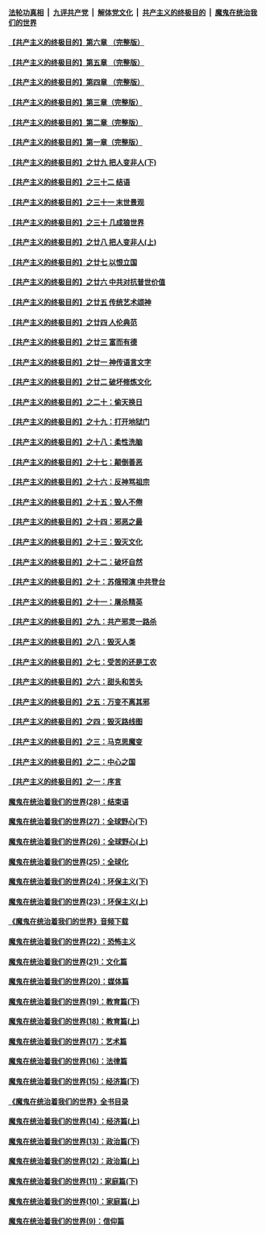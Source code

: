 ####  [法轮功真相](../../../../basic/blob/master/README.md?t=03040239) &nbsp;|&nbsp; [九评共产党](../../../../9ping.md/blob/master/README.md?t=03040239) &nbsp;|&nbsp; [解体党文化](../../../../jtdwh.md/blob/master/README.md?t=03040239)  &nbsp;|&nbsp; [共产主义的终极目的](../../../../gczydzjmd.md/blob/master/README.md?t=03040239) &nbsp;|&nbsp; [魔鬼在统治我们的世界](../../../../mgztzwmdsj.md/blob/master/README.md?t=03040239) 

#### [【共产主义的终极目的】第六章 （完整版）](../pages/nsc422/n11428913.md?t=03040239) 

#### [【共产主义的终极目的】第五章 （完整版）](../pages/nsc422/n11428912.md?t=03040239) 

#### [【共产主义的终极目的】第四章 （完整版）](../pages/nsc422/n11428907.md?t=03040239) 

#### [【共产主义的终极目的】第三章（完整版）](../pages/nsc422/n11428848.md?t=03040239) 

#### [【共产主义的终极目的】第二章（完整版）](../pages/nsc422/n11428831.md?t=03040239) 

#### [【共产主义的终极目的】第一章（完整版）](../pages/nsc422/n11417651.md?t=03040239) 

#### [【共产主义的终极目的】之廿九 把人变非人(下)](../pages/nsc422/n11344140.md?t=03040239) 

#### [【共产主义的终极目的】之三十二 结语](../pages/nsc422/n11360535.md?t=03040239) 

#### [【共产主义的终极目的】之三十一 末世景观](../pages/nsc422/n11351129.md?t=03040239) 

#### [【共产主义的终极目的】之三十 几成狼世界](../pages/nsc422/n11348280.md?t=03040239) 

#### [【共产主义的终极目的】之廿八 把人变非人(上)](../pages/nsc422/n11340492.md?t=03040239) 

#### [【共产主义的终极目的】之廿七 以恨立国](../pages/nsc422/n11336944.md?t=03040239) 

#### [【共产主义的终极目的】之廿六 中共对抗普世价值](../pages/nsc422/n11324785.md?t=03040239) 

#### [【共产主义的终极目的】之廿五 传统艺术颂神](../pages/nsc422/n11296396.md?t=03040239) 

#### [【共产主义的终极目的】之廿四 人伦典范](../pages/nsc422/n11296397.md?t=03040239) 

#### [【共产主义的终极目的】之廿三 富而有德](../pages/nsc422/n11283598.md?t=03040239) 

#### [【共产主义的终极目的】之廿一 神传语言文字](../pages/nsc422/n11263265.md?t=03040239) 

#### [【共产主义的终极目的】之廿二 破坏修炼文化](../pages/nsc422/n11245728.md?t=03040239) 

#### [【共产主义的终极目的】之二十：偷天换日](../pages/nsc422/n11238846.md?t=03040239) 

#### [【共产主义的终极目的】之十九：打开地狱门](../pages/nsc422/n11206376.md?t=03040239) 

#### [【共产主义的终极目的】之十八：柔性洗脑](../pages/nsc422/n11199994.md?t=03040239) 

#### [【共产主义的终极目的】之十七：颠倒善恶](../pages/nsc422/n11179782.md?t=03040239) 

#### [【共产主义的终极目的】之十六：反神骂祖宗](../pages/nsc422/n11166798.md?t=03040239) 

#### [【共产主义的终极目的】之十五：毁人不倦](../pages/nsc422/n11166792.md?t=03040239) 

#### [【共产主义的终极目的】之十四：邪恶之最](../pages/nsc422/n11150249.md?t=03040239) 

#### [【共产主义的终极目的】之十三：毁灭文化](../pages/nsc422/n11135227.md?t=03040239) 

#### [【共产主义的终极目的】之十二：破坏自然](../pages/nsc422/n11135214.md?t=03040239) 

#### [【共产主义的终极目的】之十：苏俄预演 中共登台](../pages/nsc422/n11118424.md?t=03040239) 

#### [【共产主义的终极目的】之十一：屠杀精英](../pages/nsc422/n11118442.md?t=03040239) 

#### [【共产主义的终极目的】之九：共产邪灵一路杀](../pages/nsc422/n11114139.md?t=03040239) 

#### [【共产主义的终极目的】之八：毁灭人类](../pages/nsc422/n11108503.md?t=03040239) 

#### [【共产主义的终极目的】之七：受苦的还是工农](../pages/nsc422/n11101809.md?t=03040239) 

#### [【共产主义的终极目的】之六：甜头和苦头](../pages/nsc422/n11096971.md?t=03040239) 

#### [【共产主义的终极目的】之五：万变不离其邪](../pages/nsc422/n11091285.md?t=03040239) 

#### [【共产主义的终极目的】之四：毁灭路线图](../pages/nsc422/n11086284.md?t=03040239) 

#### [【共产主义的终极目的】之三：马克思魔变](../pages/nsc422/n11061941.md?t=03040239) 

#### [【共产主义的终极目的】之二：中心之国](../pages/nsc422/n11047728.md?t=03040239) 

#### [【共产主义的终极目的】之一：序言](../pages/nsc422/n11086077.md?t=03040239) 

#### [魔鬼在统治着我们的世界(28)：结束语](../pages/nsc422/n10936246.md?t=03040239) 

#### [魔鬼在统治着我们的世界(27)：全球野心(下)](../pages/nsc422/n10928319.md?t=03040239) 

#### [魔鬼在统治着我们的世界(26)：全球野心(上)](../pages/nsc422/n10900318.md?t=03040239) 

#### [魔鬼在统治着我们的世界(25)：全球化](../pages/nsc422/n10788205.md?t=03040239) 

#### [魔鬼在统治着我们的世界(24)：环保主义(下)](../pages/nsc422/n10695307.md?t=03040239) 

#### [魔鬼在统治着我们的世界(23)：环保主义(上)](../pages/nsc422/n10688613.md?t=03040239) 

#### [《魔鬼在统治着我们的世界》音频下载](../pages/nsc422/n10635553.md?t=03040239) 

#### [魔鬼在统治着我们的世界(22)：恐怖主义](../pages/nsc422/n10614727.md?t=03040239) 

#### [魔鬼在统治着我们的世界(21)：文化篇](../pages/nsc422/n10597706.md?t=03040239) 

#### [魔鬼在统治着我们的世界(20)：媒体篇](../pages/nsc422/n10586579.md?t=03040239) 

#### [魔鬼在统治着我们的世界(19)：教育篇(下)](../pages/nsc422/n10564808.md?t=03040239) 

#### [魔鬼在统治着我们的世界(18)：教育篇(上)](../pages/nsc422/n10526970.md?t=03040239) 

#### [魔鬼在统治着我们的世界(17)：艺术篇](../pages/nsc422/n10499093.md?t=03040239) 

#### [魔鬼在统治着我们的世界(16)：法律篇](../pages/nsc422/n10485969.md?t=03040239) 

#### [魔鬼在统治着我们的世界(15)：经济篇(下)](../pages/nsc422/n10469975.md?t=03040239) 

#### [《魔鬼在统治着我们的世界》全书目录](../pages/nsc422/n10464261.md?t=03040239) 

#### [魔鬼在统治着我们的世界(14)：经济篇(上)](../pages/nsc422/n10457370.md?t=03040239) 

#### [魔鬼在统治着我们的世界(13)：政治篇(下)](../pages/nsc422/n10448270.md?t=03040239) 

#### [魔鬼在统治着我们的世界(12)：政治篇(上)](../pages/nsc422/n10444576.md?t=03040239) 

#### [魔鬼在统治着我们的世界(11)：家庭篇(下)](../pages/nsc422/n10440961.md?t=03040239) 

#### [魔鬼在统治着我们的世界(10)：家庭篇(上)](../pages/nsc422/n10435448.md?t=03040239) 

#### [魔鬼在统治着我们的世界(9)：信仰篇](../pages/nsc422/n10432159.md?t=03040239) 

